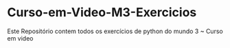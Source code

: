 # Curso-em-Video-M3-Exercicios
Este Repositório contem todos os exercícios de python do mundo 3 ~ Curso em video
